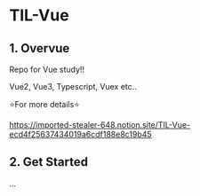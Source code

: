 # TIL-Vue



## 1. Overvue

Repo for Vue study!!

Vue2, Vue3, Typescript, Vuex etc..



⭐For more details⭐

https://imported-stealer-648.notion.site/TIL-Vue-ecd4f25637434019a6cdf188e8c19b45



## 2. Get Started

...

